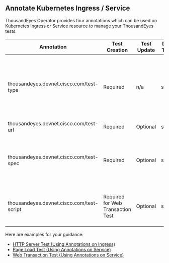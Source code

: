 ## Annotate Kubernetes Ingress / Service

ThousandEyes Operator provides four annotations which can be used on Kubernetes Ingress or Service resource to manage your ThousandEyes tests.

| Annotation   | Test Creation| Test Update | Data Type | Notes
|--------------|----------|---------|----------|----------|
|thousandeyes.devnet.cisco.com/test-type           | Required | n/a     |  string  | Accpeted Values: [http-server, page-load, web-transactions, none] If you want to delete the test, set this value to **none**.
|thousandeyes.devnet.cisco.com/test-url       | Required|	Optional | string| Target URL.
|thousandeyes.devnet.cisco.com/test-spec        | Required | Optional|string| Specify all the basic settings of the test. For spec fields definitions, please refer to [Custom Resource](custom_resource.md)
|thousandeyes.devnet.cisco.com/test-script       | Required for Web Transaction Test  | Optional| string| Java script which could be generated by ThousandEyes Recorder.

Here are examples for your guidance:

* [HTTP Server Test (Using Annotations on Ingress)](http_server_an.md)
* [Page Load Test (Using Annotations on Service)](page_load_an.md)
* [Web Transaction Test (Using Annotations on Service)](web_transaction_an.md)





